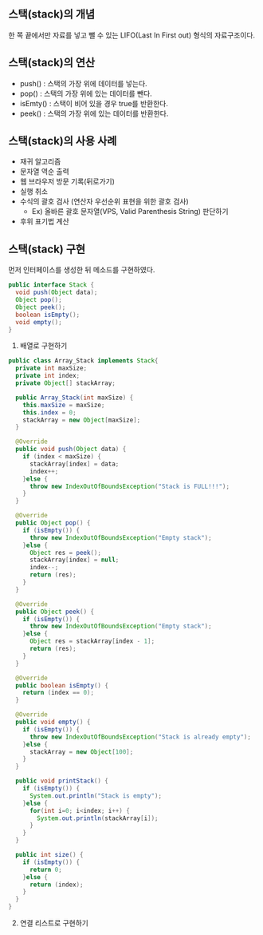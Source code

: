 ## 스택(stack)의 개념
한 쪽 끝에서만 자료를 넣고 뺄 수 있는 LIFO(Last In First out) 형식의 자료구조이다.

## 스택(stack)의 연산
- push() : 스택의 가장 위에 데이터를 넣는다.
- pop() : 스택의 가장 위에 있는 데이터를 뺀다.
- isEmty() : 스택이 비어 있을 경우 true를 반환한다.
- peek() : 스택의 가장 위에 있는 데이터를 반환한다.

## 스택(stack)의 사용 사례
- 재귀 알고리즘
- 문자열 역순 출력
- 웹 브라우저 방문 기록(뒤로가기)
- 실행 취소
- 수식의 괄호 검사 (연산자 우선순위 표현을 위한 괄호 검사)
  - Ex) 올바른 괄호 문자열(VPS, Valid Parenthesis String) 판단하기
- 후위 표기법 계산

## 스택(stack) 구현
먼저 인터페이스를 생성한 뒤 메소드를 구현하였다.

```java
public interface Stack {
  void push(Object data);
  Object pop();
  Object peek();
  boolean isEmpty();
  void empty();
}
```

1. 배열로 구현하기

```java
public class Array_Stack implements Stack{
  private int maxSize;
  private int index;
  private Object[] stackArray;

  public Array_Stack(int maxSize) {
    this.maxSize = maxSize;
    this.index = 0;
    stackArray = new Object[maxSize];
  }

  @Override
  public void push(Object data) {
    if (index < maxSize) {
      stackArray[index] = data;
      index++;
    }else {
      throw new IndexOutOfBoundsException("Stack is FULL!!!");
    }
  }

  @Override
  public Object pop() {
    if (isEmpty()) {
      throw new IndexOutOfBoundsException("Empty stack");
    }else {
      Object res = peek();
      stackArray[index] = null;
      index--;
      return (res);
    }
  }

  @Override
  public Object peek() {
    if (isEmpty()) {
      throw new IndexOutOfBoundsException("Empty stack");
    }else {
      Object res = stackArray[index - 1];
      return (res);
    }
  }

  @Override
  public boolean isEmpty() {
    return (index == 0);
  }

  @Override
  public void empty() {
    if (isEmpty()) {
      throw new IndexOutOfBoundsException("Stack is already empty");
    }else {
      stackArray = new Object[100];
    }
  }

  public void printStack() {
    if (isEmpty()) {
      System.out.println("Stack is empty");
    }else {
      for(int i=0; i<index; i++) {
        System.out.println(stackArray[i]);
      }
    }
  }

  public int size() {
    if (isEmpty()) {
      return 0;
    }else {
      return (index);
    }
  }
}

```

2. 연결 리스트로 구현하기

```java

```
